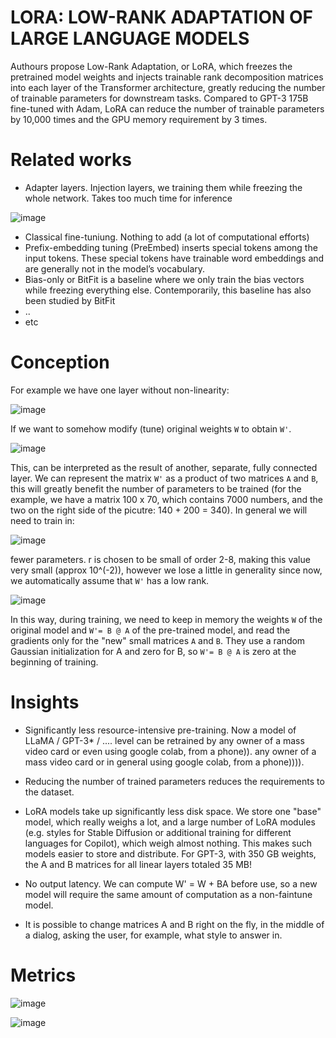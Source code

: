 # LORA: LOW-RANK ADAPTATION OF LARGE LANGUAGE MODELS

Authours propose Low-Rank Adaptation, or LoRA, which freezes the pretrained model weights and injects trainable rank decomposition matrices into each layer of the Transformer architecture, greatly reducing the number of trainable parameters for downstream tasks. Compared to GPT-3 175B fine-tuned with Adam, LoRA can reduce the number of trainable parameters by 10,000 times and the GPU memory requirement by 3 times.

# Related works

- Adapter layers. Injection layers, we training them while freezing the whole network. Takes too much time for inference

![image](https://github.com/SanzharMrz/NLP-papers/assets/48170101/b4baf5a6-2047-466b-b024-5daa0ea09484)

- Classical fine-tuniung. Nothing to add (a lot of computational efforts)
- Prefix-embedding tuning (PreEmbed) inserts special tokens among the input tokens. These special tokens have trainable word embeddings and are generally not in the model’s vocabulary.
- Bias-only or BitFit is a baseline where we only train the bias vectors while freezing everything else.
Contemporarily, this baseline has also been studied by BitFit
- ..
- etc

# Conception

For example we have one layer without non-linearity:

![image](https://github.com/SanzharMrz/NLP-papers/assets/48170101/d0c63624-5dda-4958-a334-e99db5897343)

If we want to somehow modify (tune) original weights ```W``` to obtain ```W'```.

![image](https://github.com/SanzharMrz/NLP-papers/assets/48170101/fc35bb42-1a77-4523-8df2-9655e6638879)

This, can be interpreted as the result of another, separate, fully connected layer. We can represent the matrix ```W'``` as a product of two matrices ```A``` and ```B```, this will greatly benefit the number of parameters to be trained (for the example, we have a matrix 100 x 70, which contains 7000 numbers, and the two on the right side of the picutre: 140 + 200 = 340).
In general we will need to train in:

![image](https://github.com/SanzharMrz/NLP-papers/assets/48170101/d7982a35-9863-41d6-8044-d49286d2dd3f)

fewer parameters. r is chosen to be small of order 2-8, making this value very small (approx 10^(-2)), however we lose a little in generality since now, we automatically assume that ```W'``` has a low rank.

![image](https://github.com/SanzharMrz/NLP-papers/assets/48170101/454a2548-8d79-41ea-9dd3-9015796b6203)

In this way, during training, we need to keep in memory the weights ```W``` of the original model and ```W'= B @ A``` of the pre-trained model, and read the gradients only for the "new" small matrices ```A``` and ```B```. They use a random Gaussian initialization for A and zero for B, so ```W'= B @ A``` is zero at the beginning of training.

# Insights

- Significantly less resource-intensive pre-training. Now a model of LLaMA / GPT-3* / .... level can be retrained by any owner of a mass video card or even using google colab, from a phone)). any owner of a mass video card or in general using google colab, from a phone)))).

- Reducing the number of trained parameters reduces the requirements to the dataset.

- LoRA models take up significantly less disk space. We store one "base" model, which really weighs a lot, and a large number of LoRA modules (e.g. styles for Stable Diffusion or additional training for different languages for Copilot), which weigh almost nothing. This makes such models easier to store and distribute. For GPT-3, with 350 GB weights, the A and B matrices for all linear layers totaled 35 MB!

- No output latency. We can compute W' = W + BA before use, so a new model will require the same amount of computation as a non-faintune model.

- It is possible to change matrices A and B right on the fly, in the middle of a dialog, asking the user, for example, what style to answer in.

# Metrics

![image](https://github.com/SanzharMrz/NLP-papers/assets/48170101/0aa16398-ccd8-4d49-a0be-c5ce576ab3f5)

![image](https://github.com/SanzharMrz/NLP-papers/assets/48170101/028b19d0-a3d5-4605-acc1-e0513bee60ad)
